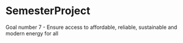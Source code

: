 # SemesterProject
Goal number 7 - Ensure access to affordable, reliable, sustainable and modern energy for all